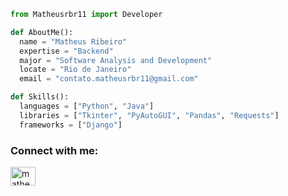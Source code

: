 ```python
from Matheusrbr11 import Developer

def AboutMe():
  name = "Matheus Ribeiro"
  expertise = "Backend"
  major = "Software Analysis and Development"
  locate = "Rio de Janeiro"
  email = "contato.matheusrbr11@gmail.com"

def Skills():
  languages = ["Python", "Java"]
  libraries = ["Tkinter", "PyAutoGUI", "Pandas", "Requests"]
  frameworks = ["Django"]
```

<h3 align="left">Connect with me:</h3>
<p align="left">
<a href="https://linkedin.com/in/matheus-ribeiro7" target="blank"><img align="center" src="https://raw.githubusercontent.com/rahuldkjain/github-profile-readme-generator/master/src/images/icons/Social/linked-in-alt.svg" alt="matheus-ribeiro7" height="30" width="40" /></a>
</p>
